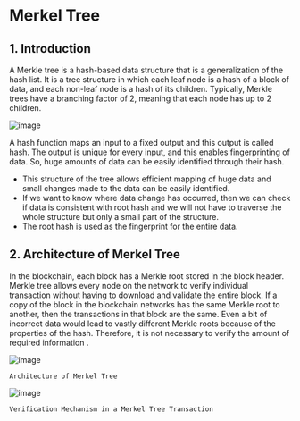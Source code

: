 # Merkel Tree
## 1.  Introduction

A Merkle tree is a hash-based data structure that is a generalization of the hash list. It is a tree structure in which each leaf node is a hash of a block of data, and each non-leaf node is a hash of its children. Typically, Merkle trees have a branching factor of 2, meaning that each node has up to 2 children.

![image](https://user-images.githubusercontent.com/55325257/165240957-7769d22e-4534-4a0e-9a04-62bc5e6a27d3.png)

A hash function maps an input to a fixed output and this output is called hash.  The output is unique for every input, and this enables fingerprinting of data.  So, huge amounts of data can be easily identified through their hash. 
- This structure of the tree allows efficient mapping of huge data and small changes made to the data can be easily identified.
- If we want to know where data change has occurred, then we can check if data is consistent with root hash and we will not have to traverse the whole structure but only a small part of the structure.
- The root hash is used as the fingerprint for the entire data.

## 2. Architecture of Merkel Tree

In the blockchain, each block has a Merkle root stored in the block header. Merkle tree allows every node on the network to verify individual transaction without having to download and validate the entire block. If a copy of the block in the blockchain networks has the same Merkle root to another, then the transactions in that block are the same. Even a bit of incorrect data would lead to vastly different Merkle roots because of the properties of the hash. Therefore, it is not necessary to verify the amount of required information .

![image](https://user-images.githubusercontent.com/55325257/165241263-94c4d79a-d870-4b76-b5e6-757bd76782d8.png)

`Architecture of Merkel Tree`

![image](https://user-images.githubusercontent.com/55325257/165241324-836b3e9d-7bca-4467-8058-0e009efc2fef.png)

`Verification Mechanism in a Merkel Tree Transaction `
